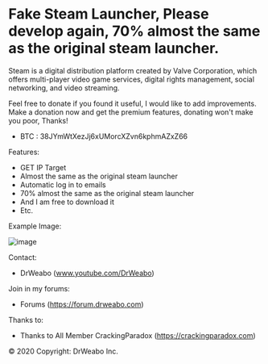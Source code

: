 # Fake Steam Launcher, Please develop again, 70% almost the same as the original steam launcher.
Steam is a digital distribution platform created by Valve Corporation, which offers multi-player video game services, digital rights management, social networking, and video streaming.

Feel free to donate if you found it useful, I would like to add improvements.
Make a donation now and get the premium features, donating won't make you poor, Thanks!
- BTC : 38JYmWtXezJj6xUMorcXZvn6kphmAZxZ66

Features:
- GET IP Target
- Almost the same as the original steam launcher
- Automatic log in to emails
- 70% almost the same as the original steam launcher
- And I am free to download it
- Etc.

Example Image:

![image](https://cdn.discordapp.com/attachments/562361254535102494/562741971534348314/unknown.png)

Contact:
- DrWeabo (www.youtube.com/DrWeabo)

Join in my forums:
- Forums (https://forum.drweabo.com)

Thanks to:
- Thanks to All Member CrackingParadox (https://crackingparadox.com)

© 2020 Copyright: DrWeabo Inc.
